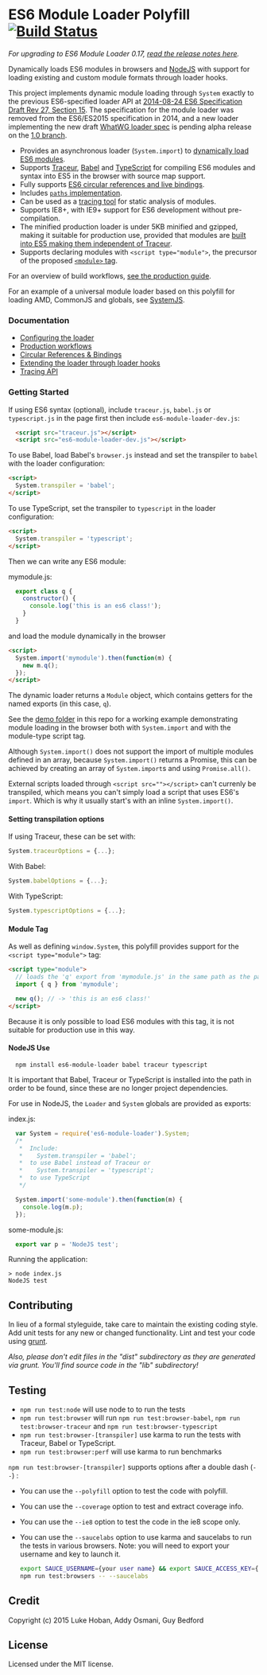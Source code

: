 # ES6 Module Loader Polyfill [![Build Status][travis-image]][travis-url]

_For upgrading to ES6 Module Loader 0.17, [read the release notes here](https://github.com/ModuleLoader/es6-module-loader/releases/tag/v0.17.0)._

Dynamically loads ES6 modules in browsers and [NodeJS](#nodejs-use) with support for loading existing and custom module formats through loader hooks.

This project implements dynamic module loading through `System` exactly to the previous ES6-specified loader API at [2014-08-24 ES6 Specification Draft Rev 27, Section 15](http://wiki.ecmascript.org/doku.php?id=harmony:specification_drafts#august_24_2014_draft_rev_27). The specification for the module loader was removed from the ES6/ES2015 specification in 2014, and a new loader implementing the new draft [WhatWG loader spec](https://github.com/whatwg/loader) is pending alpha release on the [1.0 branch](https://github.com/ModuleLoader/es6-module-loader/tree/1.0).

* Provides an asynchronous loader (`System.import`) to [dynamically load ES6 modules](#getting-started).
* Supports [Traceur](https://github.com/google/traceur-compiler), [Babel](http://babeljs.io/) and [TypeScript](https://github.com/Microsoft/TypeScript/) for compiling ES6 modules and syntax into ES5 in the browser with source map support.
* Fully supports [ES6 circular references and live bindings](docs/circular-references-bindings.md).
* Includes [`paths` implementation](docs/loader-config.md).
* Can be used as a [tracing tool](docs/tracing-api.md) for static analysis of modules.
* Supports IE8+, with IE9+ support for ES6 development without pre-compilation.
* The minified production loader is under 5KB minified and gzipped, making it suitable for production use, provided that modules are [built into ES5 making them independent of Traceur](docs/production-workflows.md).
* Supports declaring modules with `<script type="module">`, the precursor of the proposed [`<module>` tag](https://github.com/dherman/module-tag/).

For an overview of build workflows, [see the production guide](docs/production-workflows.md).

For an example of a universal module loader based on this polyfill for loading AMD, CommonJS and globals, see [SystemJS](https://github.com/systemjs/systemjs).

### Documentation

* [Configuring the loader](docs/loader-config.md)
* [Production workflows](docs/production-workflows.md)
* [Circular References &amp; Bindings](docs/circular-references-bindings.md)
* [Extending the loader through loader hooks](docs/loader-extensions.md)
* [Tracing API](docs/tracing-api.md)

### Getting Started

If using ES6 syntax (optional), include `traceur.js`, `babel.js` or `typescript.js` in the page first then include `es6-module-loader-dev.js`:

```html
  <script src="traceur.js"></script>
  <script src="es6-module-loader-dev.js"></script>
```

To use Babel, load Babel's `browser.js` instead and set the transpiler to `babel` with the loader configuration:

```html
<script>
  System.transpiler = 'babel';
</script>
```

To use TypeScript, set the transpiler to `typescript` in the loader configuration:

```html
<script>
  System.transpiler = 'typescript';
</script>
```

Then we can write any ES6 module:

mymodule.js:
```javascript
  export class q {
    constructor() {
      console.log('this is an es6 class!');
    }
  }
```

and load the module dynamically in the browser

```html
<script>
  System.import('mymodule').then(function(m) {
    new m.q();
  });
</script>
```

The dynamic loader returns a `Module` object, which contains getters for the named exports (in this case, `q`).

See the [demo folder](https://github.com/ModuleLoader/es6-module-loader/blob/master/demo/index.html) in this repo for a working example demonstrating module loading in the browser both with `System.import` and with the module-type script tag.

Although `System.import()` does not support the import of multiple modules defined in an array, because `System.import()` returns a Promise, this can be achieved by creating an array of `System.import`s and using `Promise.all()`.

External scripts loaded through `<script src=""></script>` can't currenly be transpiled, which means you can't simply load a script that uses ES6's `import`. Which is why it usually start's with an inline `System.import()`.

#### Setting transpilation options

If using Traceur, these can be set with:

```javascript
System.traceurOptions = {...};
```

With Babel:

```javascript
System.babelOptions = {...};
```

With TypeScript:

```javascript
System.typescriptOptions = {...};
```

#### Module Tag

As well as defining `window.System`, this polyfill provides support for the `<script type="module">` tag:

```html
<script type="module">
  // loads the 'q' export from 'mymodule.js' in the same path as the page
  import { q } from 'mymodule';

  new q(); // -> 'this is an es6 class!'
</script>
```

Because it is only possible to load ES6 modules with this tag, it is not suitable for production use in this way.

#### NodeJS Use

```
  npm install es6-module-loader babel traceur typescript
```

It is important that Babel, Traceur or TypeScript is installed into the path in order to be found, since these are no longer project dependencies.

For use in NodeJS, the `Loader` and `System` globals are provided as exports:

index.js:
```javascript
  var System = require('es6-module-loader').System;
  /*  
   *  Include:
   *    System.transpiler = 'babel'; 
   *  to use Babel instead of Traceur or
   *    System.transpiler = 'typescript';
   *  to use TypeScript
   */

  System.import('some-module').then(function(m) {
    console.log(m.p);
  });
```

some-module.js:
```javascript
  export var p = 'NodeJS test';
```

Running the application:
```
> node index.js
NodeJS test
```

## Contributing
In lieu of a formal styleguide, take care to maintain the existing coding style. Add unit tests for any new or changed functionality. Lint and test your code using [grunt](https://github.com/cowboy/grunt).

_Also, please don't edit files in the "dist" subdirectory as they are generated via grunt. You'll find source code in the "lib" subdirectory!_

## Testing

- `npm run test:node` will use node to  to run the tests
- `npm run test:browser` will run `npm run test:browser-babel`, `npm run test:browser-traceur` and `npm run test:browser-typescript`
- `npm run test:browser-[transpiler]` use karma to run the tests with Traceur, Babel or TypeScript.
- `npm run test:browser:perf` will use karma to run benchmarks

`npm run test:browser-[transpiler]` supports options after a double dash (`--`) :

- You can use the `--polyfill` option to test the code with polyfill.

- You can use the `--coverage` option to test and extract coverage info.

- You can use the `--ie8` option to test the code in the ie8 scope only.

- You can use the `--saucelabs` option to use karma and saucelabs to run the tests in various browsers.
Note: you will need to export your username and key to launch it.

  ```sh
  export SAUCE_USERNAME={your user name} && export SAUCE_ACCESS_KEY={the access key that you see once logged in}
  npm run test:browsers -- --saucelabs
  ```

## Credit
Copyright (c) 2015 Luke Hoban, Addy Osmani, Guy Bedford

## License
Licensed under the MIT license.

[travis-url]: https://travis-ci.org/ModuleLoader/es6-module-loader
[travis-image]: https://travis-ci.org/ModuleLoader/es6-module-loader.svg?branch=master
